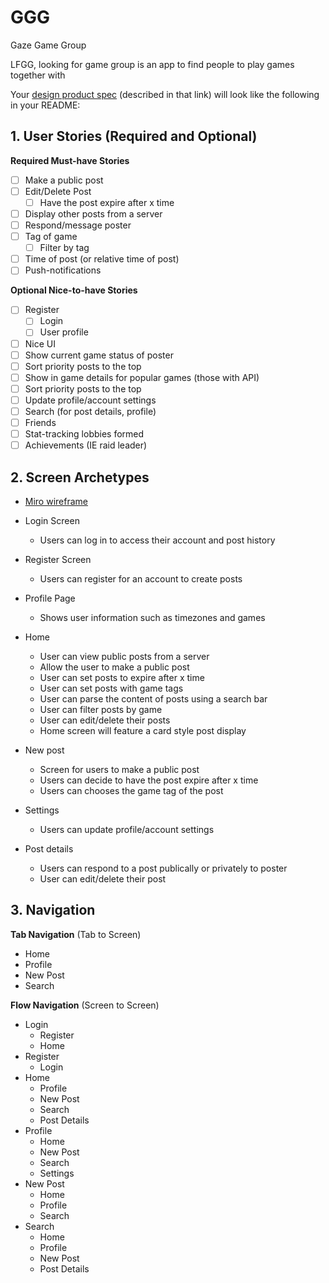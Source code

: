 # GGG
Gaze Game Group

LFGG, looking for game group is an app to find people to play games together with

Your [design product spec](https://hackmd.io/s/H1wGpVUh7) (described in that link) will look like the following in your README:

## 1. User Stories (Required and Optional)

**Required Must-have Stories**

 * [ ] Make a public post
 * [ ] Edit/Delete Post
    * [ ] Have the post expire after x time
 * [ ] Display other posts from a server
 * [ ] Respond/message poster
 * [ ] Tag of game
    * [ ] Filter by tag
 * [ ] Time of post (or relative time of post)
 * [ ] Push-notifications 
 
**Optional Nice-to-have Stories**
 * [ ] Register
    * [ ] Login
    * [ ] User profile
 * [ ] Nice UI
 * [ ] Show current game status of poster
 * [ ] Sort priority posts to the top
 * [ ] Show in game details for popular games (those with API)
 * [ ] Sort priority posts to the top
 * [ ] Update profile/account settings
 * [ ] Search (for post details, profile)
 * [ ] Friends
 * [ ] Stat-tracking lobbies formed
 * [ ] Achievements (IE raid leader) 

## 2. Screen Archetypes
 * [Miro wireframe](https://miro.com/app/board/o9J_lVrT3mQ=/)
 
 * Login Screen 
   * Users can log in to access their account and post history
 * Register Screen
   * Users can register for an account to create posts
 * Profile Page
   * Shows user information such as timezones and games
 * Home
   * User can view public posts from a server
   * Allow the user to make a public post
   * User can set posts to expire after x time
   * User can set posts with game tags
   * User can parse the content of posts using a search bar 
   * User can filter posts by game
   * User can edit/delete their posts
   * Home screen will feature a card style post display
 * New post
   * Screen for users to make a public post
   * Users can decide to have the post expire after x time
   * Users can chooses the game tag of the post 
 * Settings
   * Users can update profile/account settings
 * Post details
   * Users can respond to a post publically or privately to poster
   * User can edit/delete their post
## 3. Navigation

**Tab Navigation** (Tab to Screen)

 * Home
 * Profile
 * New Post
 * Search

**Flow Navigation** (Screen to Screen)

 * Login
   * Register
   * Home
 * Register
   * Login
 * Home
   * Profile
   * New Post
   * Search
   * Post Details
 * Profile
   * Home
   * New Post
   * Search
   * Settings
 * New Post
   * Home
   * Profile
   * Search
 * Search
   * Home
   * Profile
   * New Post
   * Post Details
